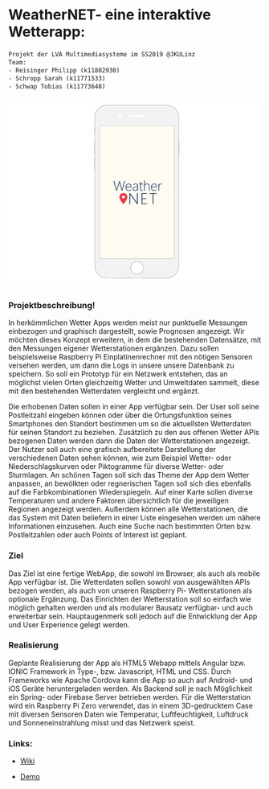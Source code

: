 # WeatherNET- eine interaktive Wetterapp:

    Projekt der LVA Multimediasysteme im SS2019 @JKULinz
    Team:
    - Reisinger Philipp (k11802930)
    - Schropp Sarah (k11771533)
    - Schwap Tobias (k11773648)

![](Assets/weathernet.png)

### Projektbeschreibung!

In herkömmlichen Wetter Apps werden meist nur punktuelle Messungen einbezogen und graphisch dargestellt, sowie Prognosen angezeigt. 
Wir möchten dieses Konzept erweitern, in dem die bestehenden Datensätze, mit den Messungen eigener Wetterstationen ergänzen. Dazu sollen beispielsweise Raspberry Pi Einplatinenrechner mit den nötigen Sensoren versehen werden, um dann die Logs in unsere unsere Datenbank zu speichern. So soll ein Prototyp für ein Netzwerk entstehen, das an möglichst vielen Orten gleichzeitig Wetter und Umweltdaten sammelt, diese mit den bestehenden Wetterdaten vergleicht und ergänzt.

Die erhobenen Daten sollen in einer App verfügbar sein. Der User soll seine Postleitzahl eingeben können oder über die Ortungsfunktion seines Smartphones den Standort bestimmen um so die aktuellsten Wetterdaten für seinen Standort zu beziehen. Zusätzlich zu den aus offenen Wetter APIs bezogenen Daten werden dann die Daten der Wetterstationen angezeigt. Der Nutzer soll auch eine grafisch aufbereitete Darstellung der verschiedenen Daten sehen können, wie zum Beispiel Wetter- oder Niederschlagskurven oder Piktogramme für diverse Wetter- oder Sturmlagen. An schönen Tagen soll sich das Theme der App dem Wetter anpassen, an bewölkten oder regnerischen Tagen soll sich dies ebenfalls auf die Farbkombinationen Wiederspiegeln. Auf einer Karte sollen diverse Temperaturen und andere Faktoren übersichtlich für die jeweiligen Regionen angezeigt werden.
Außerdem können alle Wetterstationen, die das System mit Daten beliefern in einer Liste eingesehen werden um nähere Informationen einzusehen.
Auch eine Suche nach bestimmten Orten bzw. Postleitzahlen oder auch Points of Interest ist geplant. 

### Ziel
Das Ziel ist eine fertige WebApp, die sowohl im Browser, als auch als mobile App verfügbar ist. 
Die Wetterdaten sollen sowohl von ausgewählten APIs bezogen werden, als auch von unseren Raspberry Pi- Wetterstationen als optionale Ergänzung. Das Einrichten der Wetterstation soll so einfach wie möglich gehalten werden und als modularer Bausatz verfügbar- und auch erweiterbar sein.
Hauptaugenmerk soll jedoch auf die Entwicklung der App und User Experience gelegt werden.

### Realisierung
Geplante Realisierung der App als HTML5 Webapp mittels Angular bzw. IONIC Framework in Type-, bzw. Javascript, HTML und CSS. Durch Frameworks wie Apache Cordova kann die App so auch auf Android- und iOS Geräte heruntergeladen werden. Als Backend soll je nach Möglichkeit ein Spring- oder Firebase Server betrieben werden.
Für die Wetterstation wird ein Raspberry Pi Zero verwendet, das in einem 3D-gedrucktem Case mit diversen Sensoren Daten wie Temperatur, Luftfeuchtigkeit, Luftdruck und Sonneneinstrahlung misst und das Netzwerk speist. 

###  Links:

- [Wiki](/WeatherNet/wiki)

- [Demo](https://projects.tobias-schwap.at/weatherNet)

  

